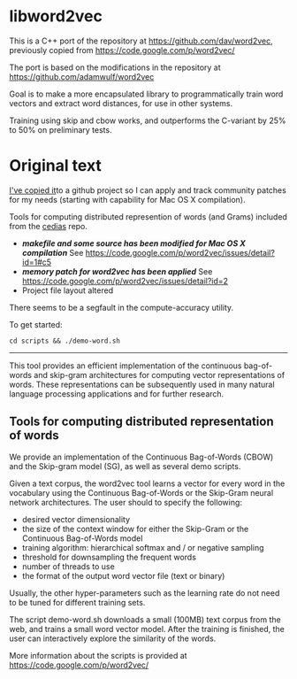 libword2vec
========

This is a C++ port of the repository at https://github.com/dav/word2vec, previously copied from https://code.google.com/p/word2vec/

The port is based on the modifications in the repository at https://github.com/adamwulf/word2vec

Goal is to make a more encapsulated library to programmatically train word vectors and extract word distances, for use in other systems.

Training using skip and cbow works, and outperforms the C-variant by 25% to 50% on preliminary tests.

Original text
============
[I've copied it](https://github.com/dav/word2vec)to a github project so I can apply and track community patches for my needs (starting with capability for Mac OS X compilation).

Tools for computing distributed represention of words (and Grams) included from the [cedias](https://github.com/cedias/word2vec) repo.

- ***makefile and some source has been modified for Mac OS X compilation*** See https://code.google.com/p/word2vec/issues/detail?id=1#c5
- ***memory patch for word2vec has been applied*** See https://code.google.com/p/word2vec/issues/detail?id=2
- Project file layout altered

There seems to be a segfault in the compute-accuracy utility.

To get started: 
    
    cd scripts && ./demo-word.sh

------------------------------------------------------

This tool provides an efficient implementation of the continuous bag-of-words and skip-gram architectures for computing vector representations of words. These representations can be subsequently used in many natural language processing applications and for further research. 

Tools for computing distributed representation of words
------------------------------------------------------

We provide an implementation of the Continuous Bag-of-Words (CBOW) and the Skip-gram model (SG), as well as several demo scripts.

Given a text corpus, the word2vec tool learns a vector for every word in the vocabulary using the Continuous
Bag-of-Words or the Skip-Gram neural network architectures. The user should to specify the following:
 - desired vector dimensionality
 - the size of the context window for either the Skip-Gram or the Continuous Bag-of-Words model
 - training algorithm: hierarchical softmax and / or negative sampling
 - threshold for downsampling the frequent words 
 - number of threads to use
 - the format of the output word vector file (text or binary)

Usually, the other hyper-parameters such as the learning rate do not need to be tuned for different training sets. 

The script demo-word.sh downloads a small (100MB) text corpus from the web, and trains a small word vector model. After the training
is finished, the user can interactively explore the similarity of the words.

More information about the scripts is provided at https://code.google.com/p/word2vec/

